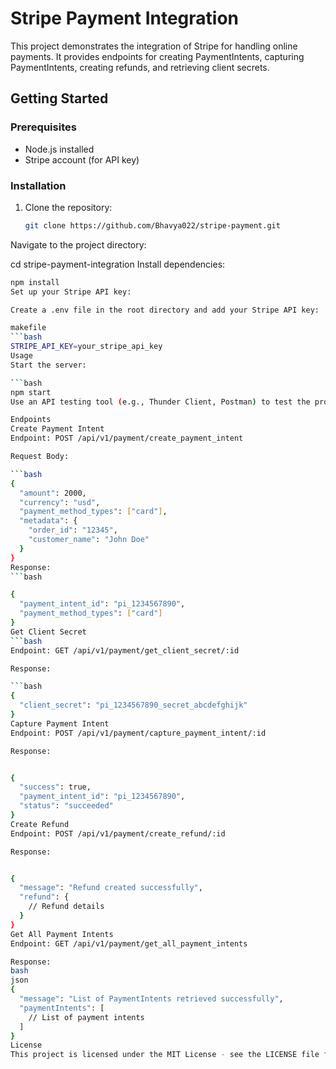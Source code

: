 # Stripe Payment Integration

This project demonstrates the integration of Stripe for handling online payments. It provides endpoints for creating PaymentIntents, capturing PaymentIntents, creating refunds, and retrieving client secrets.

## Getting Started

### Prerequisites

- Node.js installed
- Stripe account (for API key)

### Installation

1. Clone the repository:

   ```bash
   git clone https://github.com/Bhavya022/stripe-payment.git
Navigate to the project directory:


cd stripe-payment-integration
Install dependencies:

```bash
npm install
Set up your Stripe API key:

Create a .env file in the root directory and add your Stripe API key:

makefile
```bash
STRIPE_API_KEY=your_stripe_api_key
Usage
Start the server:

```bash
npm start
Use an API testing tool (e.g., Thunder Client, Postman) to test the provided endpoints.

Endpoints
Create Payment Intent
Endpoint: POST /api/v1/payment/create_payment_intent

Request Body:

```bash
{
  "amount": 2000,
  "currency": "usd",
  "payment_method_types": ["card"],
  "metadata": {
    "order_id": "12345",
    "customer_name": "John Doe"
  }
}
Response:
```bash

{
  "payment_intent_id": "pi_1234567890",
  "payment_method_types": ["card"]
}
Get Client Secret 
```bash
Endpoint: GET /api/v1/payment/get_client_secret/:id

Response:

```bash
{
  "client_secret": "pi_1234567890_secret_abcdefghijk"
}
Capture Payment Intent
Endpoint: POST /api/v1/payment/capture_payment_intent/:id

Response:


{
  "success": true,
  "payment_intent_id": "pi_1234567890",
  "status": "succeeded"
}
Create Refund
Endpoint: POST /api/v1/payment/create_refund/:id

Response:


{
  "message": "Refund created successfully",
  "refund": {
    // Refund details
  }
}
Get All Payment Intents
Endpoint: GET /api/v1/payment/get_all_payment_intents

Response:
bash
json
{
  "message": "List of PaymentIntents retrieved successfully",
  "paymentIntents": [
    // List of payment intents
  ]
}
License
This project is licensed under the MIT License - see the LICENSE file for details.

